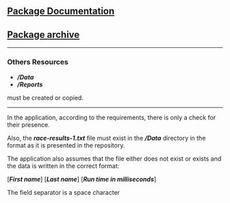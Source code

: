 ## [Package Documentation](https://stanstarishko.github.io/RunnersClubJavaDocs/)
## [Package archive](https://github.com/StanStarishko/Portfolio/blob/main/Java/Glasgow%20Clyde%20Runners%20Club/Code%20Pack%20Glasgow%20Clyde%20Runners%20Club.zip)

---
### Others Resources
- ***/Data***
- ***/Reports***

must be created or copied.

---
In the application, according to the requirements, there is only a check for their presence.


Also, the ***race-results-1.txt*** file must exist in the ***/Data*** directory in the format as it is presented in the repository. 

The application also assumes that the file either does not exist or exists and the data is written in the correct format:

[***First name***] [***Last name***] [***Run time in milliseconds***]

The field separator is a space character
